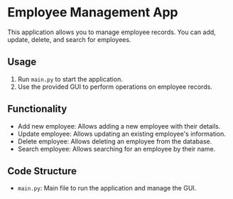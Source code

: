 # Employee Management App

This application allows you to manage employee records. You can add, update, delete, and search for employees.

## Usage

1. Run `main.py` to start the application.
2. Use the provided GUI to perform operations on employee records.

## Functionality

- Add new employee: Allows adding a new employee with their details.
- Update employee: Allows updating an existing employee's information.
- Delete employee: Allows deleting an employee from the database.
- Search employee: Allows searching for an employee by their name.

## Code Structure

- `main.py`: Main file to run the application and manage the GUI.
